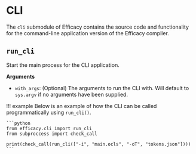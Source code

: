 # CLI

The `cli` submodule of Efficacy contains the source code and functionality for the command-line application version of the Efficacy compiler.

## `run_cli`
Start the main process for the CLI application.
    
**Arguments**

- `with_args`: (Optional) The arguments to run the CLI with. Will default to `sys.argv` if no arguments have been supplied.

!!! example
    Below is an example of how the CLI can be called programmatically using `run_cli()`.
    
    ```python
    from efficacy.cli import run_cli
    from subproccess import check_call

    print(check_call(run_cli(["-i", "main.ocls", "-oT", "tokens.json"])))
    ```